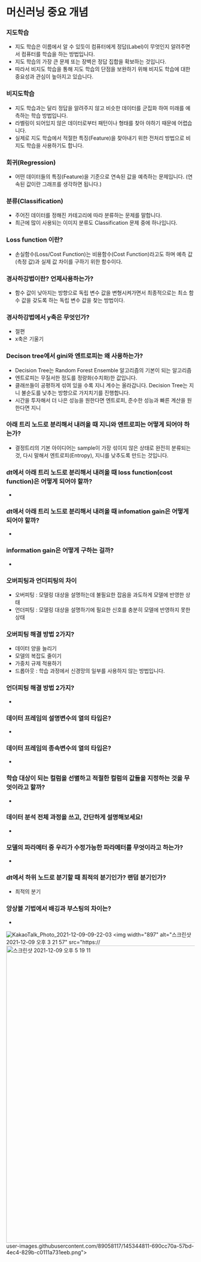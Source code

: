 # 머신러닝 중요 개념


### 지도학습
- 지도 학습은 이름에서 알 수 있듯이 컴퓨터에게 정답(Label)이 무엇인지 알려주면서 컴퓨터를 학습을 하는 방법입니다.
- 지도 학습의 가장 큰 문제 또는 장벽은 정답 집합을 확보하는 것입니다.
- 따라서 비지도 학습을 통해 지도 학습의 단점을 보완하기 위해 비지도 학습에 대한 중요성과 관심이 높아지고 있습니다.


### 비지도학습
- 지도 학습과는 달리 정답을 알려주지 않고 비슷한 데이터를 군집화 하여 미래를 예측하는 학습 방법입니다.
- 라벨링이 되어있지 않은 데이터로부터 패턴이나 형태를 찾아 야하기 때문에 어렵습니다.
- 실제로 지도 학습에서 적절한 특징(Feature)을 찾아내기 위한 전처리 방법으로 비지도 학습을 사용하기도 합니다.


### 회귀(Regression)
- 어떤 데이터들의 특징(Feature)을 기준으로 연속된 값을 예측하는 문제입니다. (연속된 값이란 그래프를 생각하면 됩니다.)


### 분류(Classification)
- 주어진 데이터를 정해진 카테고리에 따라 분류하는 문제를 말합니다.
- 최근에 많이 사용되는 이미지 분류도 Classification 문제 중에 하나입니다.


### Loss function 이란?
- 손실함수(Loss/Cost Function)는 비용함수(Cost Function)라고도 하며 예측 값(측정 값)과 실제 값 차이를 구하기 위한 함수이다.


### 경사하강법이란? 언제사용하는가?
- 함수 값이 낮아지는 방향으로 독립 변수 값을 변형시켜가면서 최종적으로는 최소 함수 값을 갖도록 하는 독립 변수 값을 찾는 방법이다.


### 경사하강법에서 y축은 무엇인가?
- 절편
- x축은 기울기


### Decison tree에서 gini와 엔트로피는 왜 사용하는가?
- Decision Tree는 Random Forest Ensemble 알고리즘의 기본이 되는 알고리즘
- 엔트로피는 무질서한 정도를 정량화(수치화)한 값입니다.
- 클래쓰들이 공평하게 섞여 있을 수록 지니 계수는 올라갑니다. Decision Tree는 지니 불순도를 낮추는 방향으로 가지치기를 진행합니다.
- 시간을 투자해서 더 나은 성능을 원한다면 엔트로피, 준수한 성능과 빠른 계산을 원한다면 지니


### 아래 트리 노드로 분리해서 내려올 때 지니와 엔트로피는 어떻게 되어야 하는가?
- 결정트리의 기본 아이디어는 sample이 가장 섞이지 않은 상태로 완전히 분류되는 것, 다시 말해서 엔트로피(Entropy), 지니를 낮추도록 만드는 것입니다.


### dt에서 아래 트리 노드로 분리해서 내려올 때 loss function(cost function)은 어떻게 되어야 할까?
- 


### dt애서 아래 트리 노드로 분리해서 내려올 때 infomation gain은 어떻게 되어야 할까?
- 


### information gain은 어떻게 구하는 걸까?
- 


### 오버피팅과 언더피팅의 차이
- 오버피팅 : 모델링 대상을 설명하는데 불필요한 잡음을 과도하게 모델에 반영한 상태
- 언더피팅 : 모델링 대상을 설명하기에 필요한 신호를 충분히 모델에 반영하지 못한 상태


### 오버피팅 해결 방법 2가지?
- 데이터 양을 늘리기
- 모델의 복잡도 줄이기
- 가중치 규제 적용하기
- 드롭아웃 : 학습 과정에서 신경망의 일부를 사용하지 않는 방법입니다.


### 언더피팅 해결 방법 2가지?
- 


### 데이터 프레임의 설명변수의 열의 타입은?
- 


### 데이터 프레임의 종속변수의 열의 타입은?
- 


### 학습 대상이 되는 컬럼을 선별하고 적절한 컬럼의 값들을 지정하는 것을 무엇이라고 할까?
- 


### 데이터 분석 전체 과정을 쓰고, 간단하게 설명해보세요!
- 


### 모델의 파라메터 중 우리가 수정가능한 파라메터를 무엇이라고 하는가?
- 


### dt에서 하위 노드로 분기할 때 최적의 분기인가? 랜덤 분기인가?
- 최적의 분기

### 앙상블 기법에서 배깅과 부스팅의 차이는?
- 


![KakaoTalk_Photo_2021-12-09-09-22-03](https://user-images.githubusercontent.com/89058117/145312010-b70bcd1e-ed09-4b53-b5f4-f106a305ffa3.jpeg)
<img width="897" alt="스크린샷 2021-12-09 오후 3 21 57" src="https://<img width="793" alt="스크린샷 2021-12-09 오후 5 19 11" src="https://user-images.githubusercontent.com/89058117/145359679-3ae9654c-e1bf-4f09-a5a3-5514930f7d1f.png">
user-images.githubusercontent.com/89058117/145344811-690cc70a-57bd-4ec4-829b-c0111a731eeb.png">
